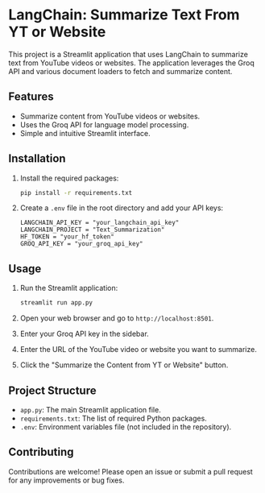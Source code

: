 # LangChain: Summarize Text From YT or Website

This project is a Streamlit application that uses LangChain to summarize text from YouTube videos or websites. The application leverages the Groq API and various document loaders to fetch and summarize content.

## Features

- Summarize content from YouTube videos or websites.
- Uses the Groq API for language model processing.
- Simple and intuitive Streamlit interface.

## Installation

1. Install the required packages:

    ```bash
    pip install -r requirements.txt
    ```

2. Create a `.env` file in the root directory and add your API keys:

    ```properties
    LANGCHAIN_API_KEY = "your_langchain_api_key"
    LANGCHAIN_PROJECT = "Text_Summarization"
    HF_TOKEN = "your_hf_token"
    GROQ_API_KEY = "your_groq_api_key"
    ```

## Usage

1. Run the Streamlit application:

    ```bash
    streamlit run app.py
    ```

2. Open your web browser and go to `http://localhost:8501`.

3. Enter your Groq API key in the sidebar.

4. Enter the URL of the YouTube video or website you want to summarize.

5. Click the "Summarize the Content from YT or Website" button.

## Project Structure

- `app.py`: The main Streamlit application file.
- `requirements.txt`: The list of required Python packages.
- `.env`: Environment variables file (not included in the repository).

## Contributing

Contributions are welcome! Please open an issue or submit a pull request for any improvements or bug fixes.
